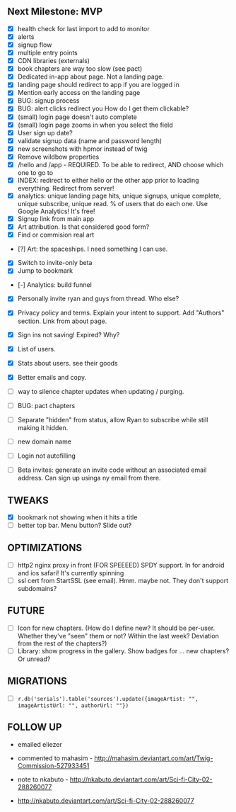 
Next Milestone: MVP
-------------------
- [x] health check for last import to add to monitor
- [x] alerts
- [x] signup flow
- [x] multiple entry points
- [x] CDN libraries (externals)
- [x] book chapters are way too slow (see pact)
- [x] Dedicated in-app about page. Not a landing page.
- [x] landing page should redirect to app if you are logged in
- [x] Mention early access on the landing page
- [x] BUG: signup process
- [x] BUG: alert clicks redirect you How do I get them clickable?
- [x] (small) login page doesn't auto complete
- [x] (small) login page zooms in when you select the field
- [x] User sign up date?
- [x] validate signup data (name and password length)
- [x] new screenshots with hpmor instead of twig
- [x] Remove wildbow properties
- [x] /hello and /app - REQUIRED. To be able to redirect, AND choose which one to go to
- [x] INDEX: redirect to either hello or the other app prior to loading everything. Redirect from server!
- [x] analytics: unique landing page hits, unique signups, unique complete, unique subscribe, unique read. % of users that do each one. Use Google Analytics! It's free!
- [x] Signup link from main app
- [x] Art attribution. Is that considered good form?
- [x] Find or commision real art
- [?] Art: the spaceships. I need something I can use.
- [x] Switch to invite-only beta
- [x] Jump to bookmark
- [-] Analytics: build funnel
- [x] Personally invite ryan and guys from thread. Who else?
- [x] Privacy policy and terms. Explain your intent to support. Add "Authors" section. Link from about page.
- [x] Sign ins not saving! Expired? Why?
- [x] List of users.
- [x] Stats about users. see their goods
- [x] Better emails and copy.

- [ ] way to silence chapter updates when updating / purging.
- [ ] BUG: pact chapters
- [ ] Separate "hidden" from status, allow Ryan to subscribe while still making it hidden.

- [ ] new domain name

- [ ] Login not autofilling
- [ ] Beta invites: generate an invite code without an associated email address. Can sign up usinga ny email from there.

TWEAKS
------
- [x] bookmark not showing when it hits a title
- [ ] better top bar. Menu button? Slide out?

OPTIMIZATIONS
---------------------
- [ ] http2 nginx proxy in front (FOR SPEEEED) SPDY support. In for android and ios safari! It's currently spinning
- [ ] ssl cert from StartSSL (see email). Hmm. maybe not. They don't support subdomains?

FUTURE
-------
- [ ] Icon for new chapters. (How do I define new? It should be per-user. Whether they've "seen" them or not? Within the last week? Deviation from the rest of the chapters?)
- [ ] Library: show progress in the gallery. Show badges for ... new chapters? Or unread?

MIGRATIONS
----------
- [ ] `r.db('serials').table('sources').update({imageArtist: "", imageArtistUrl: "", authorUrl: ""})`

FOLLOW UP
---------
- emailed eliezer
- commented to mahasim - http://mahasim.deviantart.com/art/Twig-Commission-527933451
- note to nkabuto - http://nkabuto.deviantart.com/art/Sci-fi-City-02-288260077

- http://nkabuto.deviantart.com/art/Sci-fi-City-02-288260077
